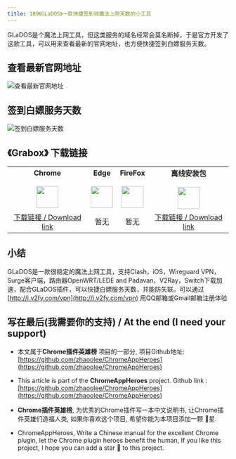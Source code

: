 ```yaml
---
title: 109《GLaDOS》一款快捷签到领魔法上网天数的小工具
---
```


GLaDOS是个魔法上网工具，但这类服务的域名经常会莫名断掉，于是官方开发了这款工具，可以用来查看最新的官网地址，也方便快捷签到白嫖服务天数。



## 查看最新官网地址



![查看最新官网地址](https://cdn.fangyuanxiaozhan.com/assets/1623559157668wraGp70a.gif)



## 签到白嫖服务天数



![签到白嫖服务天数](https://cdn.fangyuanxiaozhan.com/assets/1623559333004aZnnBM6Z.gif)

## 《Grabox》 下载链接

<table style="table-layout: fixed;">
<tbody>
<tr>
<td><div style="text-align: center;"><div style="font-weight: bold">Chrome</div><br/><div style="text-align: center;"><img  style="width:50px; height:auto;" src="https://www.v2fy.com/asset/0i/ChromeAppHeroes/page/001_markdown_here.assets/chromeappheroes-chrome-icon.png"/></div></div></td>
<td><div style="text-align: center;" ><div style="font-weight: bold">Edge</div><br/><div><img style="width:50px; height:auto;" src="https://www.v2fy.com/asset/0i/ChromeAppHeroes/page/001_markdown_here.assets/chromeappheroes-edge-icon.png"/></div></div></td>
<td><div style="text-align: center;" ><div style="font-weight: bold">FireFox</div><br/><div style="text-align: center;"><img  style="width:50px; height:auto;" src="https://www.v2fy.com/asset/0i/ChromeAppHeroes/page/001_markdown_here.assets/chromeappheroes-firefox-icon.png"/></div></div></td>
<td><div style="text-align: center;" ><div style="font-weight: bold">离线安装包</div><br/><div style="text-align: center;"><img  style="width:50px; height:auto;" src="https://www.v2fy.com/asset/0i/ChromeAppHeroes/page/001_markdown_here.assets/chromeappheroes-github-download.png"/></div></div></td>
</tr>
<tr>
<td>
<div style="text-align: center;">
<a  href="https://chrome.google.com/webstore/detail/glados/dhjjibbeddglobeoapgppnlnmijajfbb">下载链接 / Download link</a>
</div>
</td>
<td>
<div style="text-align: center;">
暂无
</div>
</td>
<td>
<div style="text-align: center;">
暂无
</div>
</td>
<td>
<div style="text-align: center;"><a  href="https://cdn.jsdelivr.net/gh/zhaoolee/ChromeAppHeroes/backup/109-glados.zip">下载链接 / Download link</a></div>
</td>
</tr>
</tbody>
</table>



## 小结

GLaDOS是一款很稳定的魔法上网工具，支持Clash，iOS，Wireguard VPN， Surge客户端，路由器OpenWRT/LEDE and Padavan，V2Ray，Switch下载加速，配合GLaDOS插件，可以快捷白嫖服务天数，并能防失联。可以通过 [http://i.v2fy.com/vpn](http://i.v2fy.com/vpn)  用QQ邮箱或Gmail邮箱注册体验



## 写在最后(我需要你的支持) / At the end (I need your support)

- 本文属于**Chrome插件英雄榜** 项目的一部分, 项目Github地址: [https://github.com/zhaoolee/ChromeAppHeroes](https://github.com/zhaoolee/ChromeAppHeroes)


- This article is part of the **ChromeAppHeroes** project. Github link : [https://github.com/zhaoolee/ChromeAppHeroes](https://github.com/zhaoolee/ChromeAppHeroes) 

- **Chrome插件英雄榜**, 为优秀的Chrome插件写一本中文说明书, 让Chrome插件英雄们造福人类, 如果你喜欢这个项目, 希望你能为本项目添加一颗 🌟星.

- ChromeAppHeroes, Write a Chinese manual for the excellent Chrome plugin, let the Chrome plugin heroes benefit the human, If you like this project, I hope you can add a star 🌟 to this project.

